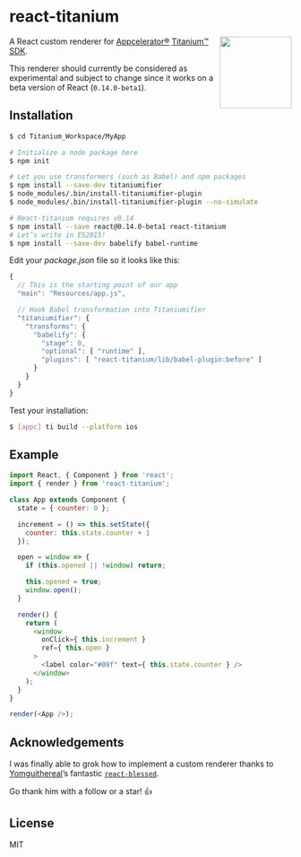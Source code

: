 react-titanium
==============

<img
  align="right" width="128" height="128"
  src="https://raw.githubusercontent.com/yuchi/react-titanium/master/logo.png">

A React custom renderer for [Appcelerator®][appc] [Titanium™ SDK][tisdk].

[appc]: https://www.appcelerator.com/
[tisdk]: http://www.appcelerator.org/#titanium

This renderer should currently be considered as experimental and subject to
change since it works on a beta version of React (`0.14.0-beta1`).

Installation
------------

```bash
$ cd Titanium_Workspace/MyApp

# Initialize a node package here
$ npm init

# Let you use transformers (such as Babel) and npm packages
$ npm install --save-dev titaniumifier
$ node_modules/.bin/install-titaniumifier-plugin
$ node_modules/.bin/install-titaniumifier-plugin --no-simulate

# React-titanium requires v0.14
$ npm install --save react@0.14.0-beta1 react-titanium
# Let’s write in ES2015!
$ npm install --save-dev babelify babel-runtime
```

Edit your *package.json* file so it looks like this:

```js
{
  // This is the starting point of our app
  "main": "Resources/app.js",

  // Hook Babel transformation into Titaniumifier
  "titaniumifier": {
    "transforms": {
      "babelify": {
        "stage": 0,
        "optional": [ "runtime" ],
        "plugins": [ "react-titanium/lib/babel-plugin:before" ]
      }
    }
  }
}
```

Test your installation:

```bash
$ [appc] ti build --platform ios
```

Example
-------

```js
import React, { Component } from 'react';
import { render } from 'react-titanium';

class App extends Component {
  state = { counter: 0 };

  increment = () => this.setState({
    counter: this.state.counter + 1
  });

  open = window => {
    if (this.opened || !window) return;

    this.opened = true;
    window.open();
  }

  render() {
    return (
      <window
        onClick={ this.increment }
        ref={ this.open }
      >
        <label color="#09f" text={ this.state.counter } />
      </window>
    );
  }
}

render(<App />);
```

Acknowledgements
----------------

I was finally able to grok how to implement a custom renderer thanks to
[Yomguithereal][Yomguithereal]’s fantastic [`react-blessed`][react-blessed].

Go thank him with a follow or a star! :+1:

[Yomguithereal]: https://github.com/Yomguithereal
[react-blessed]: https://github.com/Yomguithereal/react-blessed

License
-------

MIT

